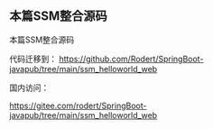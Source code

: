 ## 本篇SSM整合源码

本篇SSM整合源码

代码迁移到：
https://github.com/Rodert/SpringBoot-javapub/tree/main/ssm_helloworld_web

国内访问：

https://gitee.com/rodert/SpringBoot-javapub/tree/main/ssm_helloworld_web
